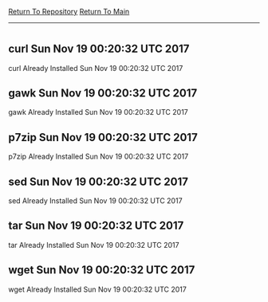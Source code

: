 [Return To Repository](https://github.com/deathbybandaid/piholeparser/)
[Return To Main](https://github.com/deathbybandaid/piholeparser/blob/master/RecentRunLogs/Mainlog.md)
____________________________________
# 
## curl Sun Nov 19 00:20:32 UTC 2017
curl Already Installed Sun Nov 19 00:20:32 UTC 2017
## gawk Sun Nov 19 00:20:32 UTC 2017
gawk Already Installed Sun Nov 19 00:20:32 UTC 2017
## p7zip Sun Nov 19 00:20:32 UTC 2017
p7zip Already Installed Sun Nov 19 00:20:32 UTC 2017
## sed Sun Nov 19 00:20:32 UTC 2017
sed Already Installed Sun Nov 19 00:20:32 UTC 2017
## tar Sun Nov 19 00:20:32 UTC 2017
tar Already Installed Sun Nov 19 00:20:32 UTC 2017
## wget Sun Nov 19 00:20:32 UTC 2017
wget Already Installed Sun Nov 19 00:20:32 UTC 2017
